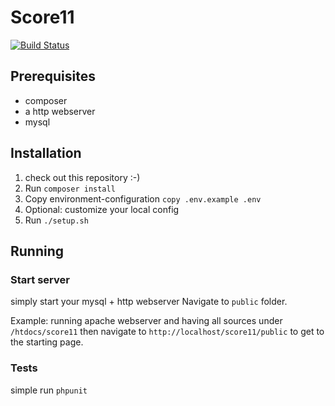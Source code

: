 # Score11
[![Build Status](https://travis-ci.org/Score11/score11-rest.svg?branch=master)](https://travis-ci.org/Score11/score11-rest)

## Prerequisites
- composer
- a http webserver
- mysql

## Installation
1. check out this repository :-)
2. Run `composer install`
3. Copy environment-configuration `copy .env.example .env`
4. Optional: customize your local config
5. Run `./setup.sh`

## Running
### Start server
simply start your mysql + http webserver
Navigate to `public` folder.

Example: running apache webserver and having all sources under `/htdocs/score11` then navigate to `http://localhost/score11/public` to get to the starting page.

### Tests
simple run `phpunit`
